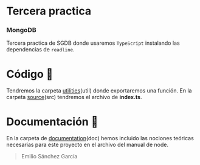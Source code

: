 # Tercera practica
### MongoDB

Tercera practica de SGDB donde usaremos `TypeScript` instalando las dependencias de `readline`.

# Código 🔎

Tendremos la carpeta [utilities](https://github.com/SanchezGarciaEmilio/24-09-2021_Practica3/tree/main/src/util)(util) donde exportaremos una función.
En la carpeta [source](https://github.com/SanchezGarciaEmilio/24-09-2021_Practica3/tree/main/src)(src) tendremos el archivo de **index.ts**.

# Documentación 📝

En la carpeta de [documentation](https://github.com/SanchezGarciaEmilio/24-09-2021_Practica3/tree/main/doc)(doc) hemos incluido las nociones teóricas necesarias para este proyecto en el archivo del manual de node.

> Emilio Sánchez García